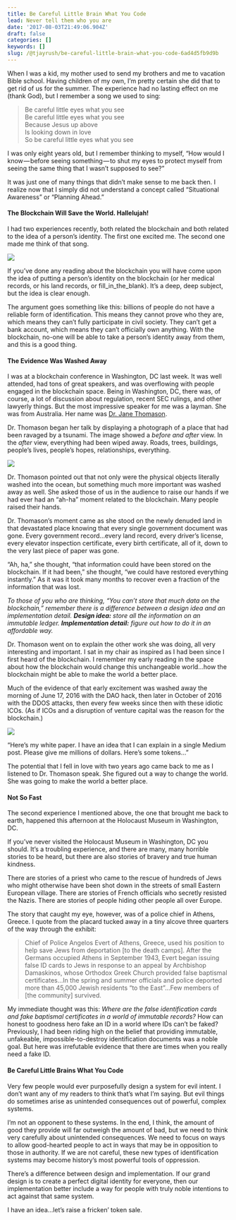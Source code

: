 ```yaml
---
title: Be Careful Little Brain What You Code
lead: Never tell them who you are
date: '2017-08-03T21:49:06.904Z'
draft: false
categories: []
keywords: []
slug: /@tjayrush/be-careful-little-brain-what-you-code-6ad4d5fb9d9b
---
```


When I was a kid, my mother used to send my brothers and me to vacation Bible school. Having children of my own, I’m pretty certain she did that to get rid of us for the summer. The experience had no lasting effect on me (thank God), but I remember a song we used to sing:

> Be careful little eyes what you see  
> Be careful little eyes what you see  
> Because Jesus up above  
> Is looking down in love  
> So be careful little eyes what you see

I was only eight years old, but I remember thinking to myself, “How would I know — before seeing something — to shut my eyes to protect myself from seeing the same thing that I wasn’t supposed to see?”

It was just one of many things that didn’t make sense to me back then. I realize now that I simply did not understand a concept called “Situational Awareness” or “Planning Ahead.”

#### The Blockchain Will Save the World. Hallelujah!

I had two experiences recently, both related the blockchain and both related to the idea of a person’s identity. The first one excited me. The second one made me think of that song.

![](/blog/medium-posts/img/015-Be-Careful-Little-Brain-What-You-Code-001.png)

If you’ve done any reading about the blockchain you will have come upon the idea of putting a person’s identity on the blockchain (or her medical records, or his land records, or fill\_in\_the\_blank). It’s a deep, deep subject, but the idea is clear enough.

The argument goes something like this: billions of people do not have a reliable form of identification. This means they cannot prove who they are, which means they can’t fully participate in civil society. They can’t get a bank account, which means they can’t officially own anything. With the blockchain, no-one will be able to take a person’s identity away from them, and this is a good thing.

#### The Evidence Was Washed Away

I was at a blockchain conference in Washington, DC last week. It was well attended, had tons of great speakers, and was overflowing with people engaged in the blockchain space. Being in Washington, DC, there was, of course, a lot of discussion about regulation, recent SEC rulings, and other lawyerly things. But the most impressive speaker for me was a layman. She was from Australia. Her name was [Dr. Jane Thomason](http://www.abtassociates.com/About-Us/Our-People/Officers/Jane-Thomason,-B-S-W-,-M-P-H-,-Ph-D.aspx).

Dr. Thomason began her talk by displaying a photograph of a place that had been ravaged by a tsunami. The image showed a _before and after_ view. In the _after_ view, everything had been wiped away. Roads, trees, buildings, people’s lives, people’s hopes, relationships, everything.

![](/blog/medium-posts/img/015-Be-Careful-Little-Brain-What-You-Code-002.jpg)

Dr. Thomason pointed out that not only were the physical objects literally washed into the ocean, but something much more important was washed away as well. She asked those of us in the audience to raise our hands if we had ever had an “ah-ha” moment related to the blockchain. Many people raised their hands.

Dr. Thomason’s moment came as she stood on the newly denuded land in that devastated place knowing that every single government document was gone. Every government record…every land record, every driver’s license, every elevator inspection certificate, every birth certificate, all of it, down to the very last piece of paper was gone.

“Ah, ha,” she thought, “that information could have been stored on the blockchain. If it had been,” she thought, “we could have restored everything instantly.” As it was it took many months to recover even a fraction of the information that was lost.

_To those of you who are thinking, “You can’t store that much data on the blockchain,” remember there is a difference between a design idea and an implementation detail._ **_Design idea:_** _store all the information on an immutable ledger._ **_Implementation detail:_** _figure out how to do it in an affordable way._

Dr. Thomason went on to explain the other work she was doing, all very interesting and important. I sat in my chair as inspired as I had been since I first heard of the blockchain. I remember my early reading in the space about how the blockchain would change this unchangeable world…how the blockchain might be able to make the world a better place.

Much of the evidence of that early excitement was washed away the morning of June 17, 2016 with the DAO hack, then later in October of 2016 with the DDOS attacks, then every few weeks since then with these idiotic ICOs. (As if ICOs and a disruption of venture capital was the reason for the blockchain.)

![](/blog/medium-posts/img/015-Be-Careful-Little-Brain-What-You-Code-003.jpg)

“Here’s my white paper. I have an idea that I can explain in a single Medium post. Please give me millions of dollars. Here’s some tokens…”

The potential that I fell in love with two years ago came back to me as I listened to Dr. Thomason speak. She figured out a way to change the world. She was going to make the world a better place.

#### Not So Fast

The second experience I mentioned above, the one that brought me back to earth, happened this afternoon at the Holocaust Museum in Washington, DC.

If you’ve never visited the Holocaust Museum in Washington, DC you should. It’s a troubling experience, and there are many, many horrible stories to be heard, but there are also stories of bravery and true human kindness.

There are stories of a priest who came to the rescue of hundreds of Jews who might otherwise have been shot down in the streets of small Eastern European village. There are stories of French officials who secretly resisted the Nazis. There are stories of people hiding other people all over Europe.

The story that caught my eye, however, was of a police chief in Athens, Greece. I quote from the placard tucked away in a tiny alcove three quarters of the way through the exhibit:

> Chief of Police Angelos Evert of Athens, Greece, used his position to help save Jews from deportation \[to the death camps\]. After the Germans occupied Athens in September 1943, Evert began issuing false ID cards to Jews in response to an appeal by Archbishop Damaskinos, whose Orthodox Greek Church provided false baptismal certificates…In the spring and summer officials and police deported more than 45,000 Jewish residents “to the East”…Few members of \[the community\] survived.

My immediate thought was this: _Where are the false identification cards and fake baptismal certificates in a world of immutable records?_ How can honest to goodness hero fake an ID in a world where IDs can’t be faked? Previously, I had been riding high on the belief that providing immutable, unfakeable, impossible-to-destroy identification documents was a noble goal. But here was irrefutable evidence that there are times when you really need a fake ID.

#### Be Careful Little Brains What You Code

Very few people would ever purposefully design a system for evil intent. I don’t want any of my readers to think that’s what I’m saying. But evil things do sometimes arise as unintended consequences out of powerful, complex systems.

I’m not an opponent to these systems. In the end, I think, the amount of good they provide will far outweigh the amount of bad, but we need to think very carefully about unintended consequences. We need to focus on ways to allow good-hearted people to act in ways that may be in opposition to those in authority. If we are not careful, these new types of identification systems may become history’s most powerful tools of oppression.

There’s a difference between design and implementation. If our grand design is to create a perfect digital identity for everyone, then our implementation better include a way for people with truly noble intentions to act against that same system.

I have an idea…let’s raise a fricken’ token sale.
